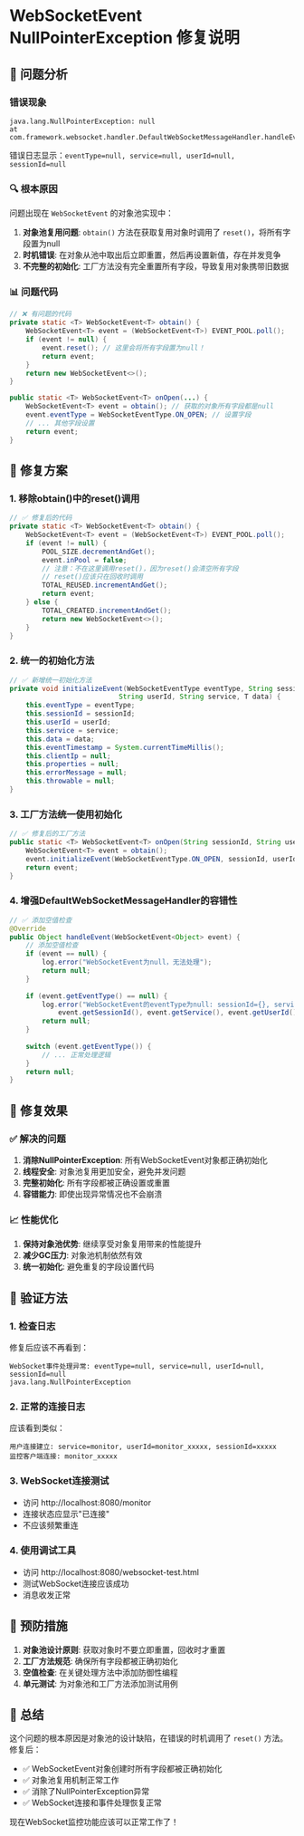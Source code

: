 # WebSocketEvent NullPointerException 修复说明

## 🐛 问题分析

### 错误现象
```
java.lang.NullPointerException: null
at com.framework.websocket.handler.DefaultWebSocketMessageHandler.handleEvent(DefaultWebSocketMessageHandler.java:20)
```

错误日志显示：`eventType=null, service=null, userId=null, sessionId=null`

### 🔍 根本原因

问题出现在 `WebSocketEvent` 的对象池实现中：

1. **对象池复用问题**: `obtain()` 方法在获取复用对象时调用了 `reset()`，将所有字段置为null
2. **时机错误**: 在对象从池中取出后立即重置，然后再设置新值，存在并发竞争
3. **不完整的初始化**: 工厂方法没有完全重置所有字段，导致复用对象携带旧数据

### 📊 问题代码
```java
// ❌ 有问题的代码
private static <T> WebSocketEvent<T> obtain() {
    WebSocketEvent<T> event = (WebSocketEvent<T>) EVENT_POOL.poll();
    if (event != null) {
        event.reset(); // 这里会将所有字段置为null！
        return event;
    }
    return new WebSocketEvent<>();
}

public static <T> WebSocketEvent<T> onOpen(...) {
    WebSocketEvent<T> event = obtain(); // 获取的对象所有字段都是null
    event.eventType = WebSocketEventType.ON_OPEN; // 设置字段
    // ... 其他字段设置
    return event;
}
```

## 🔧 修复方案

### 1. **移除obtain()中的reset()调用**
```java
// ✅ 修复后的代码
private static <T> WebSocketEvent<T> obtain() {
    WebSocketEvent<T> event = (WebSocketEvent<T>) EVENT_POOL.poll();
    if (event != null) {
        POOL_SIZE.decrementAndGet();
        event.inPool = false;
        // 注意：不在这里调用reset()，因为reset()会清空所有字段
        // reset()应该只在回收时调用
        TOTAL_REUSED.incrementAndGet();
        return event;
    } else {
        TOTAL_CREATED.incrementAndGet();
        return new WebSocketEvent<>();
    }
}
```

### 2. **统一的初始化方法**
```java
// ✅ 新增统一初始化方法
private void initializeEvent(WebSocketEventType eventType, String sessionId, 
                           String userId, String service, T data) {
    this.eventType = eventType;
    this.sessionId = sessionId;
    this.userId = userId;
    this.service = service;
    this.data = data;
    this.eventTimestamp = System.currentTimeMillis();
    this.clientIp = null;
    this.properties = null;
    this.errorMessage = null;
    this.throwable = null;
}
```

### 3. **工厂方法统一使用初始化**
```java
// ✅ 修复后的工厂方法
public static <T> WebSocketEvent<T> onOpen(String sessionId, String userId, String service, T data) {
    WebSocketEvent<T> event = obtain();
    event.initializeEvent(WebSocketEventType.ON_OPEN, sessionId, userId, service, data);
    return event;
}
```

### 4. **增强DefaultWebSocketMessageHandler的容错性**
```java
// ✅ 添加空值检查
@Override
public Object handleEvent(WebSocketEvent<Object> event) {
    // 添加空值检查
    if (event == null) {
        log.error("WebSocketEvent为null，无法处理");
        return null;
    }
    
    if (event.getEventType() == null) {
        log.error("WebSocketEvent的eventType为null: sessionId={}, service={}, userId={}", 
            event.getSessionId(), event.getService(), event.getUserId());
        return null;
    }
    
    switch (event.getEventType()) {
        // ... 正常处理逻辑
    }
    return null;
}
```

## 🚀 修复效果

### ✅ 解决的问题
1. **消除NullPointerException**: 所有WebSocketEvent对象都正确初始化
2. **线程安全**: 对象池复用更加安全，避免并发问题
3. **完整初始化**: 所有字段都被正确设置或重置
4. **容错能力**: 即使出现异常情况也不会崩溃

### 📈 性能优化
1. **保持对象池优势**: 继续享受对象复用带来的性能提升
2. **减少GC压力**: 对象池机制依然有效
3. **统一初始化**: 避免重复的字段设置代码

## 🧪 验证方法

### 1. **检查日志**
修复后应该不再看到：
```
WebSocket事件处理异常: eventType=null, service=null, userId=null, sessionId=null
java.lang.NullPointerException
```

### 2. **正常的连接日志**
应该看到类似：
```
用户连接建立: service=monitor, userId=monitor_xxxxx, sessionId=xxxxx
监控客户端连接: monitor_xxxxx
```

### 3. **WebSocket连接测试**
- 访问 http://localhost:8080/monitor
- 连接状态应显示"已连接"
- 不应该频繁重连

### 4. **使用调试工具**
- 访问 http://localhost:8080/websocket-test.html
- 测试WebSocket连接应该成功
- 消息收发正常

## 🎯 预防措施

1. **对象池设计原则**: 获取对象时不要立即重置，回收时才重置
2. **工厂方法规范**: 确保所有字段都被正确初始化
3. **空值检查**: 在关键处理方法中添加防御性编程
4. **单元测试**: 为对象池和工厂方法添加测试用例

## 📝 总结

这个问题的根本原因是对象池的设计缺陷，在错误的时机调用了 `reset()` 方法。修复后：

- ✅ WebSocketEvent对象创建时所有字段都被正确初始化
- ✅ 对象池复用机制正常工作
- ✅ 消除了NullPointerException异常
- ✅ WebSocket连接和事件处理恢复正常

现在WebSocket监控功能应该可以正常工作了！